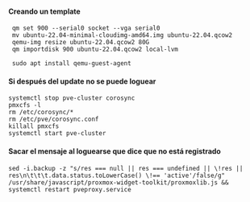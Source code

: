 #### Creando un template

     qm set 900 --serial0 socket --vga serial0
     mv ubuntu-22.04-minimal-cloudimg-amd64.img ubuntu-22.04.qcow2
     qemu-img resize ubuntu-22.04.qcow2 80G
     qm importdisk 900 ubuntu-22.04.qcow2 local-lvm
     
     sudo apt install qemu-guest-agent
     
     
#### Si después del update no se puede loguear

```
systemctl stop pve-cluster corosync
pmxcfs -l
rm /etc/corosync/*
rm /etc/pve/corosync.conf
killall pmxcfs
systemctl start pve-cluster

```


#### Sacar el mensaje al loguearse que dice que no está registrado 

```
sed -i.backup -z "s/res === null || res === undefined || \!res || res\n\t\t\t.data.status.toLowerCase() \!== 'active'/false/g" /usr/share/javascript/proxmox-widget-toolkit/proxmoxlib.js && systemctl restart pveproxy.service
```
